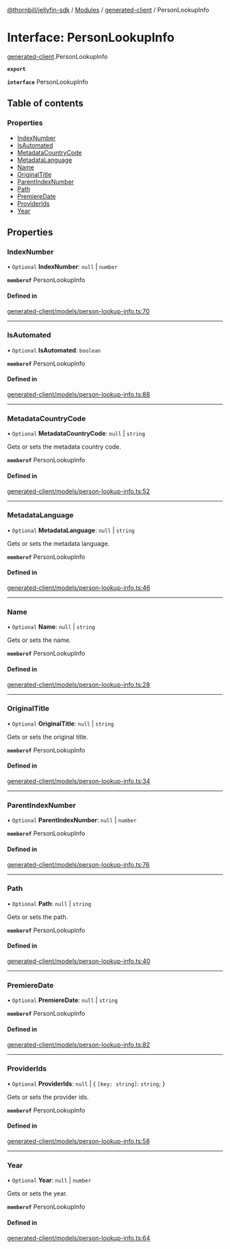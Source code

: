[@thornbill/jellyfin-sdk](../README.md) / [Modules](../modules.md) / [generated-client](../modules/generated_client.md) / PersonLookupInfo

# Interface: PersonLookupInfo

[generated-client](../modules/generated_client.md).PersonLookupInfo

**`export`**

**`interface`** PersonLookupInfo

## Table of contents

### Properties

- [IndexNumber](generated_client.PersonLookupInfo.md#indexnumber)
- [IsAutomated](generated_client.PersonLookupInfo.md#isautomated)
- [MetadataCountryCode](generated_client.PersonLookupInfo.md#metadatacountrycode)
- [MetadataLanguage](generated_client.PersonLookupInfo.md#metadatalanguage)
- [Name](generated_client.PersonLookupInfo.md#name)
- [OriginalTitle](generated_client.PersonLookupInfo.md#originaltitle)
- [ParentIndexNumber](generated_client.PersonLookupInfo.md#parentindexnumber)
- [Path](generated_client.PersonLookupInfo.md#path)
- [PremiereDate](generated_client.PersonLookupInfo.md#premieredate)
- [ProviderIds](generated_client.PersonLookupInfo.md#providerids)
- [Year](generated_client.PersonLookupInfo.md#year)

## Properties

### IndexNumber

• `Optional` **IndexNumber**: ``null`` \| `number`

**`memberof`** PersonLookupInfo

#### Defined in

[generated-client/models/person-lookup-info.ts:70](https://github.com/jellyfin/jellyfin-sdk-typescript/blob/7402732/src/generated-client/models/person-lookup-info.ts#L70)

___

### IsAutomated

• `Optional` **IsAutomated**: `boolean`

**`memberof`** PersonLookupInfo

#### Defined in

[generated-client/models/person-lookup-info.ts:88](https://github.com/jellyfin/jellyfin-sdk-typescript/blob/7402732/src/generated-client/models/person-lookup-info.ts#L88)

___

### MetadataCountryCode

• `Optional` **MetadataCountryCode**: ``null`` \| `string`

Gets or sets the metadata country code.

**`memberof`** PersonLookupInfo

#### Defined in

[generated-client/models/person-lookup-info.ts:52](https://github.com/jellyfin/jellyfin-sdk-typescript/blob/7402732/src/generated-client/models/person-lookup-info.ts#L52)

___

### MetadataLanguage

• `Optional` **MetadataLanguage**: ``null`` \| `string`

Gets or sets the metadata language.

**`memberof`** PersonLookupInfo

#### Defined in

[generated-client/models/person-lookup-info.ts:46](https://github.com/jellyfin/jellyfin-sdk-typescript/blob/7402732/src/generated-client/models/person-lookup-info.ts#L46)

___

### Name

• `Optional` **Name**: ``null`` \| `string`

Gets or sets the name.

**`memberof`** PersonLookupInfo

#### Defined in

[generated-client/models/person-lookup-info.ts:28](https://github.com/jellyfin/jellyfin-sdk-typescript/blob/7402732/src/generated-client/models/person-lookup-info.ts#L28)

___

### OriginalTitle

• `Optional` **OriginalTitle**: ``null`` \| `string`

Gets or sets the original title.

**`memberof`** PersonLookupInfo

#### Defined in

[generated-client/models/person-lookup-info.ts:34](https://github.com/jellyfin/jellyfin-sdk-typescript/blob/7402732/src/generated-client/models/person-lookup-info.ts#L34)

___

### ParentIndexNumber

• `Optional` **ParentIndexNumber**: ``null`` \| `number`

**`memberof`** PersonLookupInfo

#### Defined in

[generated-client/models/person-lookup-info.ts:76](https://github.com/jellyfin/jellyfin-sdk-typescript/blob/7402732/src/generated-client/models/person-lookup-info.ts#L76)

___

### Path

• `Optional` **Path**: ``null`` \| `string`

Gets or sets the path.

**`memberof`** PersonLookupInfo

#### Defined in

[generated-client/models/person-lookup-info.ts:40](https://github.com/jellyfin/jellyfin-sdk-typescript/blob/7402732/src/generated-client/models/person-lookup-info.ts#L40)

___

### PremiereDate

• `Optional` **PremiereDate**: ``null`` \| `string`

**`memberof`** PersonLookupInfo

#### Defined in

[generated-client/models/person-lookup-info.ts:82](https://github.com/jellyfin/jellyfin-sdk-typescript/blob/7402732/src/generated-client/models/person-lookup-info.ts#L82)

___

### ProviderIds

• `Optional` **ProviderIds**: ``null`` \| { `[key: string]`: `string`;  }

Gets or sets the provider ids.

**`memberof`** PersonLookupInfo

#### Defined in

[generated-client/models/person-lookup-info.ts:58](https://github.com/jellyfin/jellyfin-sdk-typescript/blob/7402732/src/generated-client/models/person-lookup-info.ts#L58)

___

### Year

• `Optional` **Year**: ``null`` \| `number`

Gets or sets the year.

**`memberof`** PersonLookupInfo

#### Defined in

[generated-client/models/person-lookup-info.ts:64](https://github.com/jellyfin/jellyfin-sdk-typescript/blob/7402732/src/generated-client/models/person-lookup-info.ts#L64)
